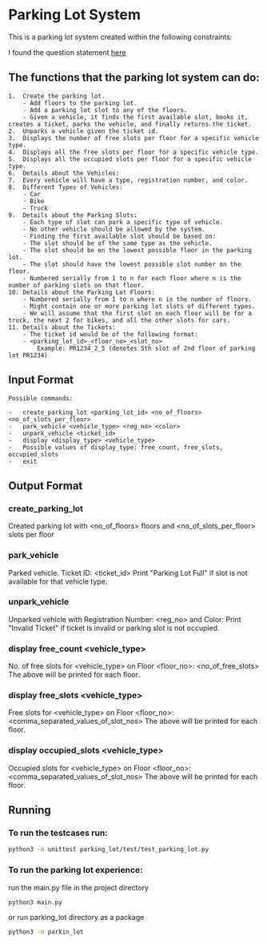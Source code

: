 # Parking Lot System

This is a parking lot system created within the following constraints:

I found the question statement [here](https://workat.tech/machine-coding/practice/design-parking-lot-qm6hwq4wkhp8)

## The functions that the parking lot system can do:

    1.  Create the parking lot.
        - Add floors to the parking lot.
        - Add a parking lot slot to any of the floors.
        - Given a vehicle, it finds the first available slot, books it, creates a ticket, parks the vehicle, and finally returns the ticket.
    2.  Unparks a vehicle given the ticket id.
    3.  Displays the number of free slots per floor for a specific vehicle type.
    4.  Displays all the free slots per floor for a specific vehicle type.
    5.  Displays all the occupied slots per floor for a specific vehicle type.
    6.  Details about the Vehicles:
    7.  Every vehicle will have a type, registration number, and color.
    8.  Different Types of Vehicles:
        - Car
        - Bike
        - Truck
    9.  Details about the Parking Slots:
        - Each type of slot can park a specific type of vehicle.
        - No other vehicle should be allowed by the system.
        - Finding the first available slot should be based on:
        - The slot should be of the same type as the vehicle.
        - The slot should be on the lowest possible floor in the parking lot.
        - The slot should have the lowest possible slot number on the floor.
        - Numbered serially from 1 to n for each floor where n is the number of parking slots on that floor.
    10. Details about the Parking Lot Floors:
        - Numbered serially from 1 to n where n is the number of floors.
        - Might contain one or more parking lot slots of different types.
        - We will assume that the first slot on each floor will be for a truck, the next 2 for bikes, and all the other slots for cars.
    11. Details about the Tickets:
        - The ticket id would be of the following format:
        - <parking_lot_id>_<floor_no>_<slot_no>
            Example: PR1234_2_5 (denotes 5th slot of 2nd floor of parking lot PR1234)

## Input Format

    Possible commands:

    -   create_parking_lot <parking_lot_id> <no_of_floors> <no_of_slots_per_floor>
    -   park_vehicle <vehicle_type> <reg_no> <color>
    -   unpark_vehicle <ticket_id>
    -   display <display_type> <vehicle_type>
    -   Possible values of display_type: free_count, free_slots, occupied_slots
    -   exit

## Output Format

### create_parking_lot

Created parking lot with <no_of_floors> floors and <no_of_slots_per_floor> slots per floor

### park_vehicle

Parked vehicle. Ticket ID: <ticket_id>
Print "Parking Lot Full" if slot is not available for that vehicle type.

### unpark_vehicle

Unparked vehicle with Registration Number: <reg_no> and Color: <color>
Print "Invalid Ticket" if ticket is invalid or parking slot is not occupied.

### display free_count <vehicle_type>

No. of free slots for <vehicle_type> on Floor <floor_no>: <no_of_free_slots>
The above will be printed for each floor.

### display free_slots <vehicle_type>

Free slots for <vehicle_type> on Floor <floor_no>: <comma_separated_values_of_slot_nos>
The above will be printed for each floor.

### display occupied_slots <vehicle_type>

Occupied slots for <vehicle_type> on Floor <floor_no>: <comma_separated_values_of_slot_nos>
The above will be printed for each floor.

## Running

### To run the testcases run:

```bash
python3 -m unittest parking_lot/test/test_parking_lot.py
```

### To run the parking lot experience:

run the main.py file in the project directory

```bash
python3 main.py
```

or run parking_lot directory as a package

```bash
python3 -m parkin_lot
```
